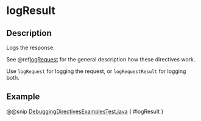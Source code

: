 # logResult

## Description

Logs the response.

See @ref[logRequest](logRequest.md) for the general description how these directives work.

Use `logRequest` for logging the request, or `logRequestResult` for logging both.

## Example

@@snip [DebuggingDirectivesExamplesTest.java]($test$/java/docs/http/javadsl/server/directives/DebuggingDirectivesExamplesTest.java) { #logResult }